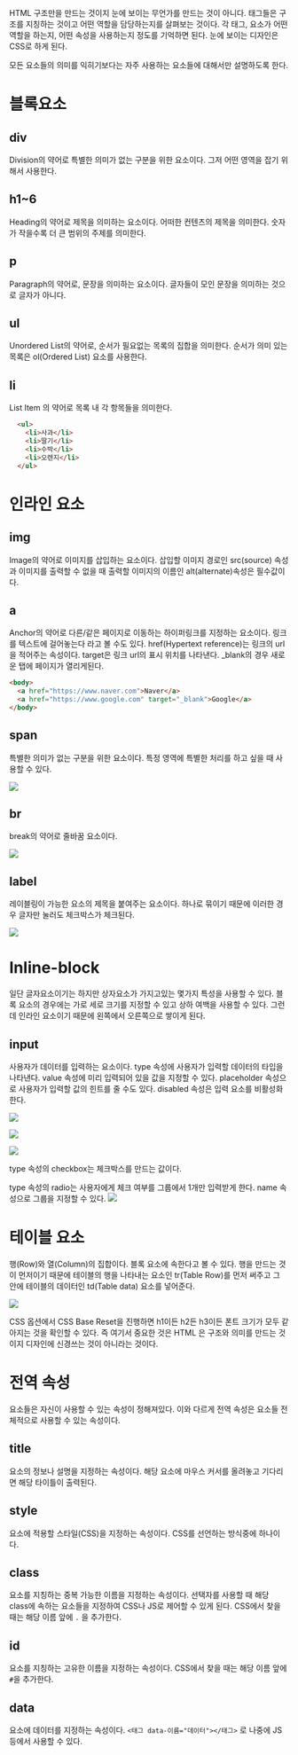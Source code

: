 HTML 구조만을 만드는 것이지 눈에 보이는 무언가를 만드는 것이 아니다. 태그들은 구조를 지칭하는 것이고 어떤 역할을 담당하는지를 살펴보는 것이다. 각 태그, 요소가 어떤 역할을 하는지, 어떤 속성을 사용하는지 정도를 기억하면 된다. 눈에 보이는 디자인은 CSS로 하게 된다. 

모든 요소들의 의미를 익히기보다는 자주 사용하는 요소들에 대해서만 설명하도록 한다.
# 블록요소
## div
Division의 약어로 특별한 의미가 없는 구분을 위한 요소이다. 그저 어떤 영역을 잡기 위해서 사용한다.

## h1~6
Heading의 약어로 제목을 의미하는 요소이다. 어떠한 컨텐츠의 제목을 의미한다. 숫자가 작을수록 더 큰 범위의 주제를 의미한다.

## p
Paragraph의 약어로, 문장을 의미하는 요소이다. 글자들이 모인 문장을 의미하는 것으로 글자가 아니다.



## ul
Unordered List의 약어로, 순서가 필요없는 목록의 집합을 의미한다. 순서가 의미 있는 목록은 ol(Ordered List) 요소를 사용한다.

## li
List Item 의 약어로 목록 내 각 항목들을 의미한다. 

```html
  <ul>
    <li>사과</li>
    <li>딸기</li>
    <li>수박</li>
    <li>오렌지</li>
  </ul>
```

# 인라인 요소

## img
Image의 약어로 이미지를 삽입하는 요소이다. 삽입할 이미지 경로인 src(source) 속성과 이미지를 출력할 수 없을 때 출력할 이미지의 이름인 alt(alternate)속성은 필수값이다.

## a
Anchor의 약어로 다른/같은 페이지로 이동하는 하이퍼링크를 지정하는 요소이다. 링크를 텍스트에 걸어놓는다 라고 볼 수도 있다.
href(Hypertext reference)는 링크의 url을 적어주는 속성이다. target은 링크 url의 표시 위치를 나타낸다. \_blank의 경우 새로운 탭에 페이지가 열리게된다. 

```html
<body>
  <a href="https://www.naver.com">Naver</a>
  <a href="https://www.google.com" target="_blank">Google</a>
</body>
```

## span
특별한 의미가 없는 구분을 위한 요소이다. 특정 영역에 특별한 처리를 하고 싶을 때 사용할 수 있다.

![](images/Pasted%20image%2020230224231713.png)

## br
break의 약어로 줄바꿈 요소이다. 

![](images/Pasted%20image%2020230224231804.png)

## label
레이블링이 가능한 요소의 제목을 붙여주는 요소이다. 하나로 묶이기 때문에 이러한 경우 글자만 눌러도 체크박스가 체크된다.

![](images/Pasted%20image%2020230224232941.png)

# Inline-block
일단 글자요소이기는 하지만 상자요소가 가지고있는 몇가지 특성을 사용할 수 있다. 블록 요소의 경우에는 가로 세로 크기를 지정할 수 있고 상하 여백을 사용할 수 있다. 그런데 인라인 요소이기 때문에 왼쪽에서 오른쪽으로 쌓이게 된다.  

## input
사용자가 데이터를 입력하는 요소이다. type 속성에 사용자가 입력할 데이터의 타입을 나타낸다. value 속성에 미리 입력되어 있을 값을 지정할 수 있다. placeholder 속성으로 사용자가 입력할 값의 힌트를 줄 수도 있다.  disabled 속성은 입력 요소를 비활성화한다. 

![](images/Pasted%20image%2020230224232217.png)

![](images/Pasted%20image%2020230224232358.png)

![](images/Pasted%20image%2020230224232541.png)

type 속성의 checkbox는 체크박스를 만드는 값이다. 

type 속성의 radio는 사용자에게 체크 여부를 그룹에서 1개만 입력받게 한다. name 속성으로 그룹을 지정할 수 있다.
![](images/Pasted%20image%2020230224233332.png)

# 테이블 요소
행(Row)와 열(Column)의 집합이다. 블록 요소에 속한다고 볼 수 있다. 행을 만드는 것이 먼저이기 때문에 테이블의 행을 나타내는 요소인 tr(Table Row)를 먼저 써주고 그 안에 테이블의 데이터인 td(Table data) 요소를 넣어준다.

![](images/Pasted%20image%2020230224233908.png)

CSS 옵션에서 CSS Base Reset을 진행하면 h1이든 h2든 h3이든 폰트 크기가 모두 같아지는 것을 확인할 수 있다. 즉 여기서 중요한 것은 HTML 은 구조와 의미를 만드는 것이지 디자인에 신경쓰는 것이 아니라는 것이다. 

# 전역 속성
요소들은 자신이 사용할 수 있는 속성이 정해져있다. 이와 다르게 전역 속성은 요소들 전체적으로 사용할 수 있는 속성이다. 
## title
요소의 정보나 설명을 지정하는 속성이다. 해당 요소에 마우스 커서를 올려놓고 기다리면 해당 타이틀이 출력된다. 
## style
요소에 적용할 스타일(CSS)을 지정하는 속성이다. CSS를 선언하는 방식중에 하나이다. 
## class
요소를 지칭하는 중복 가능한 이름을 지정하는 속성이다. 선택자를 사용할 때 해당 class에 속하는 요소들을 지정하여 CSS나 JS로 제어할 수 있게 된다. CSS에서 찾을 때는 해당 이름 앞에 `.` 을 추가한다.
## id
요소를 지칭하는 고유한 이름을 지정하는 속성이다.  CSS에서 찾을 때는 해당 이름 앞에 `#`을 추가한다.
## data
요소에 데이터를 지정하는 속성이다.
`<태그 data-이름="데이터"></태그>` 로 나중에 JS등에서 사용할 수 있다. 